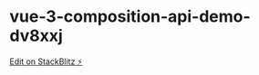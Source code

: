 # vue-3-composition-api-demo-dv8xxj

[Edit on StackBlitz ⚡️](https://stackblitz.com/edit/vue-3-composition-api-demo-dv8xxj)
